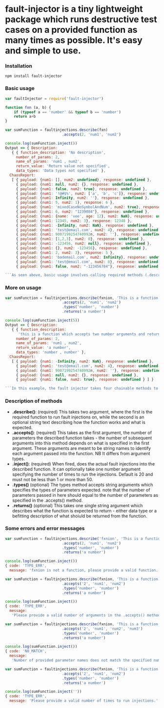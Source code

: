 # fault-injector is a tiny lightweight package which runs destructive test cases on a provided function as many times as possible. It's easy and simple to use.

### Installation
```
npm install fault-injector
```
### Basic usage
```js
var faultInjector = require('fault-injector')

function fxn (a, b) {
    if (typeof a == 'number' && typeof b == 'number')
    return a+b
}

var sumFunction = faultinjections.describe(fxn)
                          .accepts(2, 'num1', 'num2')

console.log(sumFunction.inject())
Output => { Description:
   { { function_description: 'No description',
     number_of_params: 2,
     name_of_params: 'num1 , num2',
     return_value: 'Return value not specified',
     data_types: 'Data types not specified' },
  ChaosReport:
   [ { payload: {num1: [], num2: undefined}, response: undefined },
     { payload: {num1: null, num2: {}, response: undefined },
     { payload: {num1: false, num2: true}, response: undefined },
     { payload: {num1: '!@#$%', num2: ['a', 'b', 'c']}, response: undefined },
     { payload: {num1: Infinity, num2: ''}, response: undefined },
     { payload: {num1: 5, num2: 1}, response: 6 },
     { payload: {num1: 'mixedCaseNoSymbolAndNum', num2: true}, response: undefined },
     { payload: {num1: 6, num2: "1239084"}, response: undefined },
     { payload: {num1: {name: 'vee', age: 12}, num2: NaN}, response: undefined },
     { payload: {num1: 12345, num2: 3}, response: 12348 },
     { payload: {num1: -Infinity, num2: NaN}, response: undefined },
     { payload: {num1: 'test@email.com', num2: 4}, response: undefined },
     { payload: {num1: 9007199254740992n, num2: ''}, response: undefined },
     { payload: {num1: [1,2,3], num2: 0}, response: undefined },
     { payload: {num1: -123456, num2: null}, response: undefined },
     { payload: {num1: {}, num2: -123456}, response: undefined },
     { payload: {num1: 2, num2: 3}, response: 5 },
     { payload: {num1: 'bademail.com', num2: Infinity}, response: undefined },
     { payload: {num1: 'test@email.com', num2: 8}, response: undefined },
     { payload: {num1: false, num2: "-123456784"}, response: undefined } ] }

```As seen above, basic usage involves calling required methods (.describe() and .accepts()) and passing in required arguments to fully spec or give a basic description of the function which the fault injections would be made on. More information below.```
```
### More on usage
```js
var sumFunction = faultinjections.describe(fxnion, 'This is a function which accepts two number arguments and returns their sum.')
                          .accepts(2, 'num1', 'num2')
                          .types('number', 'number')
                          .returns('a number')

console.log(sumFunction.inject(5))
Output => { Description:
   { { function_description:
      'this is a function which accepts two number arguments and returns their sum if both argument types are numbers.',
     number_of_params: 2,
     name_of_params: 'num1 , num2',
     return_value: 'a number',
     data_types: 'number , number' },
  ChaosReport:
   [ { payload: {num1: -Infinity, num2: NaN}, response: undefined },
     { payload: {num1: 'test@email.com', num2: 4}, response: undefined },
     { payload: {num1: 9007199254740992n, num2: ''}, response: undefined },
     { payload: {num1: null, num2: {}, response: undefined },
     { payload: {num1: false, num2: true}, response: undefined } ] }

```In this example, the fault injector takes four chainable methods to provide more context on the function which the injections would be made on. Notable is the .inject() method taking a number argument to indicate the number of times injections would be made into the provided function.```
```
### Description of methods 
- **.describe()**: (required) This takes two argument, where the first is the required function to run fault injections on, while the second is an optional string text describing how the function works and what is expected.
- **.accepts()**: (required) This takes as the first argument, the number of parameters the described function takes - the number of subsequent arguments into this method depends on what is specified in the first argument. These arguments are meant to be string names to identify each argument passed into the function. NB It differs from argument types. 
- **.inject()**: (required) When fired, does the actual fault injections into the described function. It can optionally take one number argument specifying the number of times to run the injections. Default is 20 and must not be less than 1 or more than 50.
- **.types()** (optional) The types method accepts string arguments which specifies the types of parameters expected. note that the number of parameters passed in here should equal to the number of parameters as specified in the .accepts() method.
- **.returns()** (optional) This takes one single string argument which describes what the function is expected to return - either data type or a befitting description of what shoiuld be returned from the function.

### Some errors and error messages
```js
var sumFunction = faultinjections.describe('fxnion', 'This is a function which accepts two number arguments and returns their sum.')
                          .accepts(2, 'num1', 'num2')
                          .types('number', 'number')
                          .returns('a number')

console.log(sumFunction.inject())
{ code: 'TYPE_ERR',
  message: 'fxnion is not a function, please provide a valid function.' }

var sumFunction = faultinjections.describe(fxnion, 'This is a function which accepts two number arguments and returns their sum.')
                          .accepts('2', 'num1', 'num2')
                          .types('number', 'number')
                          .returns('a number')

console.log(sumFunction.inject())
{ code: 'TYPE_ERR',
  message:
   'Please provide a valid number of arguments in the .accepts() method.' }

var sumFunction = faultinjections.describe(fxnion, 'This is a function which accepts two number arguments and returns their sum.')
                          .accepts('2', 'num1', 'num2', 'num3')
                          .types('number', 'number')
                          .returns('a number')

console.log(sumFunction.inject())
{ code: 'NO_MATCH',
  message:
   'Number of provided parameter names does not match the specified number of parameters in the .accepts() method.' }

var sumFunction = faultinjections.describe(fxnion, 'This is a function which accepts two number arguments and returns their sum.')
                          .accepts('2', 'num1', 'num2')
                          .types('number', 'number')
                          .returns('a number')

console.log(sumFunction.inject(''))
{ code: 'TYPE_ERR',
  message: 'Please provide a valid number of times to run injections.' }
```